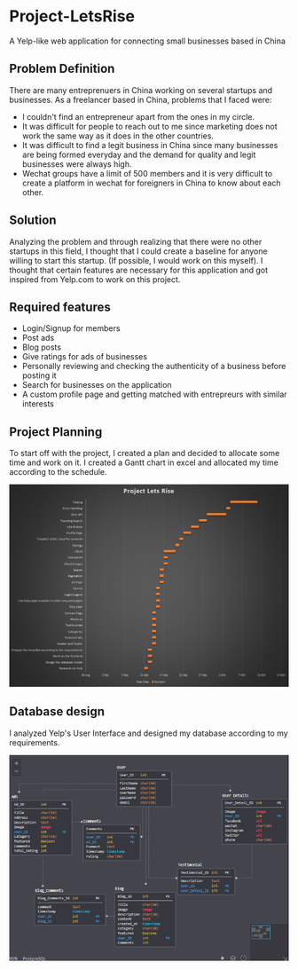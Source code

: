 # Project-LetsRise
A Yelp-like web application for connecting small businesses based in China

## Problem Definition
There are many entreprenuers in China working on several startups and businesses. As a freelancer based in China, problems that I faced were:
- I couldn't find an entrepreneur apart from the ones in my circle.
- It was difficult for people to reach out to me since marketing does not work the same way as it does in the other countries.
- It was difficult to find a legit business in China since many businesses are being formed everyday and the demand for quality and legit businesses were always high.
- Wechat groups have a limit of 500 members and it is very difficult to create a platform in wechat for foreigners in China to know about each other.

## Solution
Analyzing the problem and through realizing that there were no other startups in this field, I thought that I could create a baseline for anyone willing to start this startup. (If possible, I would work on this myself). I thought that certain features are necessary for this application and got inspired from Yelp.com to work on this project.

## Required features
- Login/Signup for members
- Post ads
- Blog posts
- Give ratings for ads of businesses
- Personally reviewing and checking the authenticity of a business before posting it
- Search for businesses on the application
- A custom profile page and getting matched with entrepreurs with similar interests

## Project Planning
To start off with the project, I created a plan and decided to allocate some time and work on it. I created a Gantt chart in excel and allocated my time according to the schedule.

![Alt text](github_images/gantt.png?raw=true "Title")

## Database design
I analyzed Yelp's User Interface and designed my database according to my requirements.

![Alt text](github_images/database.png?raw=true "Title")
